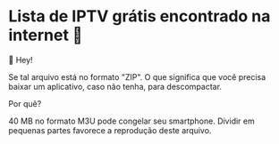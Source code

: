 # Lista de IPTV grátis encontrado na internet 🛜 

👋 Hey!

Se tal arquivo está no formato "ZIP". O que significa que você precisa baixar um aplicativo, caso não tenha, para descompactar. 

Por quê?

40 MB no formato M3U pode congelar seu smartphone. Dividir em pequenas partes favorece a reprodução deste arquivo. 
